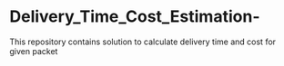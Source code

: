 # Delivery_Time_Cost_Estimation-
This repository contains solution to calculate delivery time and cost for given packet
